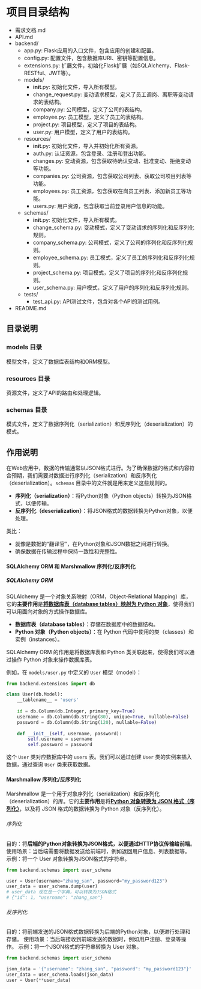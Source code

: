 # 项目目录结构

- 需求文档.md
- API.md
- backend/
  - app.py: Flask应用的入口文件，包含应用的创建和配置。
  - config.py: 配置文件，包含数据库URI、密钥等配置信息。
  - extensions.py: 扩展文件，初始化Flask扩展（如SQLAlchemy、Flask-RESTful、JWT等）。
  - models/
    - __init__.py: 初始化文件，导入所有模型。
    - change_request.py: 变动请求模型，定义了员工调岗、离职等变动请求的表结构。
    - company.py: 公司模型，定义了公司的表结构。
    - employee.py: 员工模型，定义了员工的表结构。
    - project.py: 项目模型，定义了项目的表结构。
    - user.py: 用户模型，定义了用户的表结构。
  - resources/
    - __init__.py: 初始化文件，导入并初始化所有资源。
    - auth.py: 认证资源，包含登录、注册和登出功能。
    - changes.py: 变动资源，包含获取待确认变动、批准变动、拒绝变动等功能。
    - companies.py: 公司资源，包含获取公司列表、获取公司项目列表等功能。
    - employees.py: 员工资源，包含获取在岗员工列表、添加新员工等功能。
    - users.py: 用户资源，包含获取当前登录用户信息的功能。
  - schemas/
    - __init__.py: 初始化文件，导入所有模式。
    - change_schema.py: 变动模式，定义了变动请求的序列化和反序列化规则。
    - company_schema.py: 公司模式，定义了公司的序列化和反序列化规则。
    - employee_schema.py: 员工模式，定义了员工的序列化和反序列化规则。
    - project_schema.py: 项目模式，定义了项目的序列化和反序列化规则。
    - user_schema.py: 用户模式，定义了用户的序列化和反序列化规则。
  - tests/
    - test_api.py: API测试文件，包含对各个API的测试用例。
- README.md

## 目录说明

### models 目录
模型文件，定义了数据库表结构和ORM模型。
### resources 目录
资源文件，定义了API的路由和处理逻辑。
### schemas 目录
模式文件，定义了数据序列化（serialization）和反序列化（deserialization）的模式。

## 作用说明

在Web应用中，数据的传输通常以JSON格式进行。为了确保数据的格式和内容符合预期，我们需要对数据进行序列化（serialization）和反序列化（deserialization）。`schemas` 目录中的文件就是用来定义这些规则的。

- **序列化（serialization）**：将Python对象（Python objects）转换为JSON格式，以便传输。
- **反序列化（deserialization）**：将JSON格式的数据转换为Python对象，以便处理。

类比：
- 就像是数据的“翻译官”，在Python对象和JSON数据之间进行转换。
- 确保数据在传输过程中保持一致性和完整性。

#### SQLAlchemy ORM 和 Marshmallow 序列化/反序列化

##### SQLAlchemy ORM

SQLAlchemy 是一个对象关系映射（ORM，Object-Relational Mapping）库，它的**主要作用**是<u>**将数据库表（database tables）映射为 Python 对象**</u>，使得我们可以用面向对象的方式操作数据库。

- **数据库表（database tables）**：存储在数据库中的数据结构。
- **Python 对象（Python objects）**：在 Python 代码中使用的类（classes）和实例（instances）。

SQLAlchemy ORM 的作用是将数据库表和 Python 类关联起来，使得我们可以通过操作 Python 对象来操作数据库表。

例如，在 `models/user.py` 中定义的 `User` 模型（model）：

```python
from backend.extensions import db

class User(db.Model):
    __tablename__ = 'users'
    
    id = db.Column(db.Integer, primary_key=True)
    username = db.Column(db.String(80), unique=True, nullable=False)
    password = db.Column(db.String(120), nullable=False)
    
    def __init__(self, username, password):
        self.username = username
        self.password = password
```

这个 `User` 类对应数据库中的 `users` 表。我们可以通过创建 `User` 类的实例来插入数据，通过查询 `User` 类来获取数据。

#### Marshmallow 序列化/反序列化
Marshmallow 是一个用于对象序列化（serialization）和反序列化（deserialization）的库。它的**主要作用**是将<u>**Python 对象转换为 JSON 格式（序列化）**</u>，以及将 JSON 格式的数据转换为 Python 对象（反序列化）。
###### 序列化
目的：将**后端的Python对象转换为JSON格式，以便通过HTTP协议传输给前端**。 使用场景：当后端需要将数据发送给前端时，例如返回用户信息、列表数据等。 示例：将一个 User 对象转换为JSON格式的字符串。

```python
from backend.schemas import user_schema

user = User(username="zhang_san", password="my_password123")
user_data = user_schema.dump(user)
# user_data 现在是一个字典，可以转换为JSON格式
# {"id": 1, "username": "zhang_san"}
```

###### 反序列化
目的：将前端发送的JSON格式数据转换为后端的Python对象，以便进行处理和存储。 使用场景：当后端接收到前端发送的数据时，例如用户注册、登录等操作。 示例：将一个JSON格式的字符串转换为 User 对象。


```python
from backend.schemas import user_schema

json_data = '{"username": "zhang_san", "password": "my_password123"}'
user_data = user_schema.loads(json_data)
user = User(**user_data)
```


